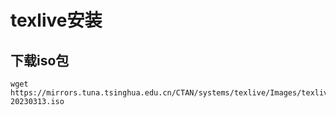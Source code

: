 # texlive安装

## 下载iso包

```shell
wget https://mirrors.tuna.tsinghua.edu.cn/CTAN/systems/texlive/Images/texlive2023-20230313.iso
```
